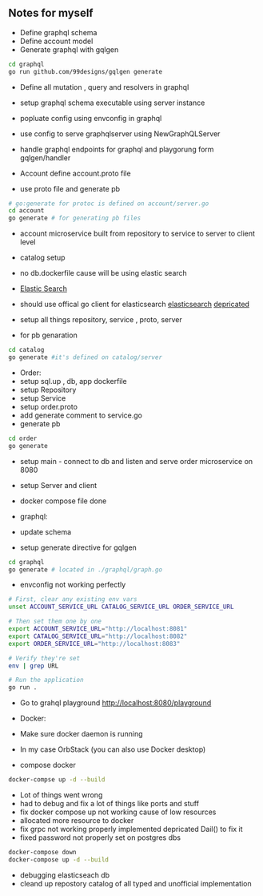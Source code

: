 ## Notes for myself

- Define graphql schema
- Define account model
- Generate graphql with gqlgen

```sh
cd graphql
go run github.com/99designs/gqlgen generate
```

- Define all mutation , query and resolvers in graphql
- setup graphql schema executable using server instance
- popluate config using envconfig in graphql
- use config to serve graphqlserver using NewGraphQLServer
- handle graphql endpoints for graphql and playgorung form gqlgen/handler

- Account define account.proto file
- use proto file and generate pb

```sh
# go:generate for protoc is defined on account/server.go
cd account
go generate # for generating pb files
```

- account microservice built from repository to service to server to client level

- catalog setup
- no db.dockerfile cause will be using elastic search
- [Elastic Search](https://www.elastic.co/guide/en/elasticsearch/client/go-api/current/overview.html)
- should use offical go client for elasticsearch
[elasticsearch](https://github.com/elastic/go-elasticsearch)
[depricated](https://github.com/olivere/elastic/)
- setup all things repository, service , proto, server
- for pb genaration

```sh
cd catalog
go generate #it's defined on catalog/server
```

- Order:
- setup sql.up , db, app dockerfile
- setup Repository
- setup Service
- setup order.proto
- add generate comment to service.go
- generate pb

```sh
cd order
go generate
```

- setup main - connect to db and listen and serve order microservice on 8080
- setup Server and client

- docker compose file done

- graphql:
- update schema
- setup generate directive for gqlgen

```sh
cd graphql
go generate # located in ./graphql/graph.go
```

- envconfig not working perfectly

```bash
# First, clear any existing env vars     
unset ACCOUNT_SERVICE_URL CATALOG_SERVICE_URL ORDER_SERVICE_URL

# Then set them one by one
export ACCOUNT_SERVICE_URL="http://localhost:8081"
export CATALOG_SERVICE_URL="http://localhost:8082"
export ORDER_SERVICE_URL="http://localhost:8083"

# Verify they're set
env | grep URL

# Run the application
go run .
```

- Go to grahql playground
<http://localhost:8080/playground>

- Docker:
- Make sure docker daemon is running
- In my case OrbStack (you can also use Docker desktop)

- compose docker

```bash
docker-compse up -d --build
```

- Lot of things went wrong
- had to debug and fix a lot of things like ports and stuff
- fix docker compose up not working cause of low resources
- allocated more resource to docker
- fix grpc not working properly implemented depricated Dail() to fix it
- fixed password not properly set on postgres dbs

```bash
docker-compose down
docker-compose up -d --build
```
- debugging elasticseach db
- cleand up repostory catalog of all typed and unofficial implementation